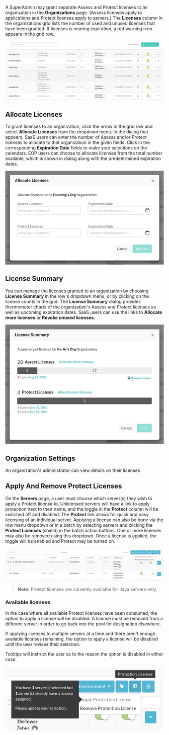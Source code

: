 <!--
title: "License Management"
description: "Overview of Licensing visibility"
tags: "Admin manage SuperAdmin EOP SaaS RASP IAST Licensing"
-->


A SuperAdmin may grant separate Assess and Protect licenses to an organization in the **Organizations** page. (Assess licenses apply to applications and Protect licenses apply to servers.) The **Licenses** column in the organizations grid lists the number of used and unused licenses that have been granted. If licenses is nearing expiration, a red warning icon appears in the grid row. 

<a href="assets/images/Org-grid.png" rel="lightbox" title="Organizations page"><img class="thumbnail" src="assets/images/Org-grid.png"/></a>

## Allocate Licenses

To grant licenses to an organization, click the arrow in the grid row and select **Allocate Licenses** from the dropdown menu. In the dialog that appears, SaaS users can enter the number of Assess and/or Protect licenses to allocate to that organization in the given fields. Click in the corresponding **Expiration Date** fields to make your selections on the calendars. EOP users can choose to allocate licenses from the total number available, which is shown in dialog along with the predetermined expiration dates. 

<a href="assets/images/Licenses-allocate.png" rel="lightbox" title="Allocate licenses dialog for SaaS"><img class="thumbnail" src="assets/images/Licenses-allocate.png"/></a>

## License Summary

You can manage the licenses granted to an organization by choosing **License Summary** in the row's dropdown menu, or by clicking on the license counts in the grid. The **License Summary** dialog provides thermometer charts of the organization's Assess and Protect licenses as well as upcoming expiration dates. SaaS users can use the links to **Allocate more licenses** or **Revoke unused licenses**. 

<a href="assets/images/License-summary.png" rel="lightbox" title="License Summary dialog for SaaS"><img class="thumbnail" src="assets/images/License-summary.png"/></a>

## Organization Settings

An organization's administrator can view details on their licenses


## Apply And Remove Protect Licenses

On the **Servers** page, a user must choose which server(s) they wish to apply a Protect license to.  Unlicensed servers will have a link to apply protection next to their name, and the toggle in the **Protect** column will be switched off and disabled.  The **Protect** link allows for quick and easy licensing of an individual server. Applying a license can also be done via the row menu dropdown or in a batch by selecting servers and clicking the **Protect Licenses** (shield) in the batch action buttons.  One or more licenses may also be removed using this dropdown. Once a license is applied, the toggle will be enabled and Protect may be turned on.

<a href="assets/images/Licensing_Servers.png" rel="lightbox" title="Applying / Removing a Protection License"><img class="thumbnail" src="assets/images/Licensing_Servers.png"/></a>

>**Note:** Protect licenses are currently available for Java servers only.

### Available licenses

In the case where all available Protect licenses have been consumed, the option to apply a license will be disabled. A license must be removed from a different server in order to go back into the pool for designation elsewhere.

If applying licenses to multiple servers at a time and there aren't enough available licenses remaining, the option to apply a license will be disabled until the user revises their selection.

Tooltips will instruct the user as to the reason the option is disabled in either case.

<a href="assets/images/Licensing_SelectionTooltip.png" rel="lightbox" title="Revise Selection Tooltip"><img class="thumbnail" src="assets/images/Licensing_SelectionTooltip.png"/></a>
